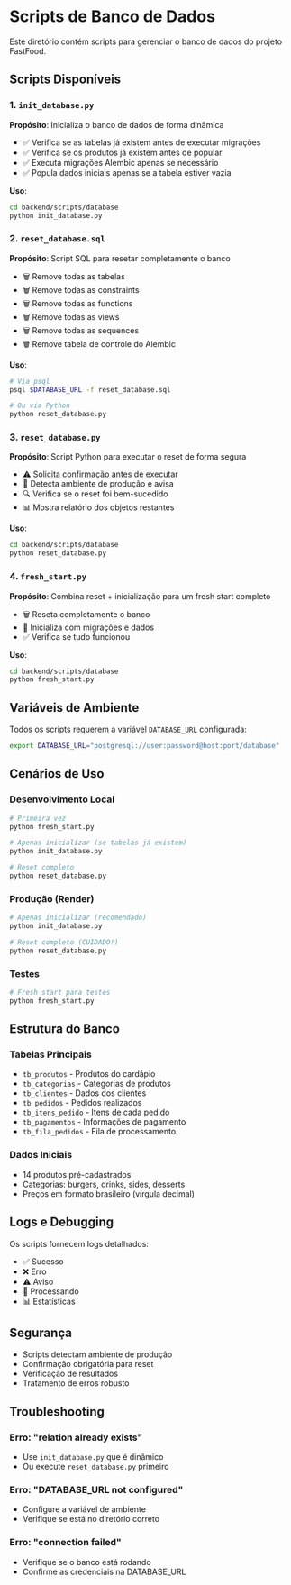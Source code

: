 # Scripts de Banco de Dados

Este diretório contém scripts para gerenciar o banco de dados do projeto FastFood.

## Scripts Disponíveis

### 1. `init_database.py`
**Propósito**: Inicializa o banco de dados de forma dinâmica
- ✅ Verifica se as tabelas já existem antes de executar migrações
- ✅ Verifica se os produtos já existem antes de popular
- ✅ Executa migrações Alembic apenas se necessário
- ✅ Popula dados iniciais apenas se a tabela estiver vazia

**Uso**:
```bash
cd backend/scripts/database
python init_database.py
```

### 2. `reset_database.sql`
**Propósito**: Script SQL para resetar completamente o banco
- 🗑️ Remove todas as tabelas
- 🗑️ Remove todas as constraints
- 🗑️ Remove todas as functions
- 🗑️ Remove todas as views
- 🗑️ Remove todas as sequences
- 🗑️ Remove tabela de controle do Alembic

**Uso**:
```bash
# Via psql
psql $DATABASE_URL -f reset_database.sql

# Ou via Python
python reset_database.py
```

### 3. `reset_database.py`
**Propósito**: Script Python para executar o reset de forma segura
- ⚠️ Solicita confirmação antes de executar
- 🚨 Detecta ambiente de produção e avisa
- 🔍 Verifica se o reset foi bem-sucedido
- 📊 Mostra relatório dos objetos restantes

**Uso**:
```bash
cd backend/scripts/database
python reset_database.py
```

### 4. `fresh_start.py`
**Propósito**: Combina reset + inicialização para um fresh start completo
- 🗑️ Reseta completamente o banco
- 🚀 Inicializa com migrações e dados
- ✅ Verifica se tudo funcionou

**Uso**:
```bash
cd backend/scripts/database
python fresh_start.py
```

## Variáveis de Ambiente

Todos os scripts requerem a variável `DATABASE_URL` configurada:

```bash
export DATABASE_URL="postgresql://user:password@host:port/database"
```

## Cenários de Uso

### Desenvolvimento Local
```bash
# Primeira vez
python fresh_start.py

# Apenas inicializar (se tabelas já existem)
python init_database.py

# Reset completo
python reset_database.py
```

### Produção (Render)
```bash
# Apenas inicializar (recomendado)
python init_database.py

# Reset completo (CUIDADO!)
python reset_database.py
```

### Testes
```bash
# Fresh start para testes
python fresh_start.py
```

## Estrutura do Banco

### Tabelas Principais
- `tb_produtos` - Produtos do cardápio
- `tb_categorias` - Categorias de produtos
- `tb_clientes` - Dados dos clientes
- `tb_pedidos` - Pedidos realizados
- `tb_itens_pedido` - Itens de cada pedido
- `tb_pagamentos` - Informações de pagamento
- `tb_fila_pedidos` - Fila de processamento

### Dados Iniciais
- 14 produtos pré-cadastrados
- Categorias: burgers, drinks, sides, desserts
- Preços em formato brasileiro (vírgula decimal)

## Logs e Debugging

Os scripts fornecem logs detalhados:
- ✅ Sucesso
- ❌ Erro
- ⚠️ Aviso
- 🔄 Processando
- 📊 Estatísticas

## Segurança

- Scripts detectam ambiente de produção
- Confirmação obrigatória para reset
- Verificação de resultados
- Tratamento de erros robusto

## Troubleshooting

### Erro: "relation already exists"
- Use `init_database.py` que é dinâmico
- Ou execute `reset_database.py` primeiro

### Erro: "DATABASE_URL not configured"
- Configure a variável de ambiente
- Verifique se está no diretório correto

### Erro: "connection failed"
- Verifique se o banco está rodando
- Confirme as credenciais na DATABASE_URL 